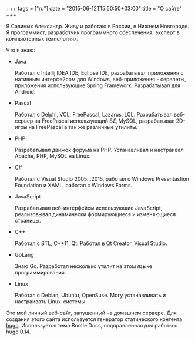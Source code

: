 +++
tags = ["ru"]
date = "2015-06-12T15:50:50+03:00"
title = "О сайте"
+++

Я Савиных Александр. Живу и работаю в России, в Нижнем Новгороде. Я программист, разработчик программного обеспечения, эксперт в компьютерных технологиях.

Что я знаю:

*	Java 

	Работал с Intellij IDEA IDE, Eclipse IDE, разрабатывал приложения с нативным интерфейсом для Windows, веб-приложения - сервлеты, приложения использующие Spring Framework. Разрабатывал для Android.

*	Pascal
	
	Работал с Delphi, VCL, FreePascal, Lazarus, LCL. Разрабатывал веб-сервер на FreePascal использующий БД MySQL, разрабатывал 2D-игры на FreePascal а так же различные утилиты.

*	PHP

	Разрабатывал движок форума на PHP. Устанавливал и настраивал Apache, PHP, MySQL на Linux.

* 	C#
	
	Работал с Visual Studio 2005...2015, работал с Windows Presentastion Foundation и XAML, работал с Windows Forms.

*	JavaScript

	Разрабатывал веб-интерфейсы использующие JavaScript, реализовывал динамически формирующиеся и изменяющиеся страницы.

*	C++

	Работал с STL, C++11, Qt. Работал в Qt Creator, Visual Studio.

*	GoLang

	Знаю Go. Разработал несколько утилит на этом языке программирования.

*	Linux

	Работал с Debian, Ubuntu, OpenSuse. Могу устанавливать и настраивать Linux-системы.


Это мой личный веб-сайт, запущенный на домашнем сервере. Для создания этого сайта используется генератор статического контента [hugo](http://gohugo.io/). Используется тема Bootie Docs, подправленная для работы с hugo 0.14.

